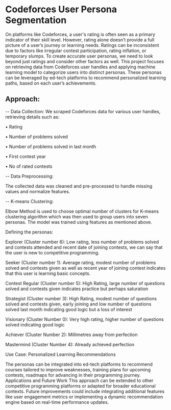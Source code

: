 # Codeforces User Persona Segmentation

On platforms like Codeforces, a user's rating is often seen as a primary indicator of their skill level. However, rating alone doesn’t provide a full picture of a user’s journey or learning needs. Ratings can be inconsistent due to factors like irregular contest participation, rating inflation, or temporary slumps. To create accurate user personas, we need to look beyond just ratings and consider other factors as well.
This project focuses on retrieving data from Codeforces user handles and applying machine learning model to categorize users into distinct personas. These personas can be leveraged by ed-tech platforms to recommend personalized learning paths, based on each user’s achievements.

## Approach:

-- Data Collection: 
We scraped Codeforces data for various user handles, retrieving details such as:

•	Rating

•	Number of problems solved

•	Number of problems solved in last month

•	First contest year

•	No of rated contests

-- Data Preprocessing:

The collected data was cleaned and pre-processed to handle missing values and normalize features.

-- K-means Clustering:

Elbow Method is used to choose optimal number of clusters for K-means clustering algorithm which was then used to group users into seven personas. The model was trained using features as mentioned above.


Defining the personas:

Explorer (Cluster number 6): Low rating, less number of problems solved and contests attended and recent date of joining contests, we can say that the user is new to competitive programming.

Seeker (Cluster number 1): Average rating, modest number of problems solved and contests given as well as recent year of joining contest indicates that this user is learning basic concepts.

Contest Regular (Cluster number 5): High Rating, large number of questions solved and contests given indicates practice but perhaps saturation

Strategist (Cluster number 3): High Rating, modest number of questions solved and contests given, early joining and low number of questions solved last month indicating good logic but a loss of interest

Visionary (Cluster Number 0): Very high rating, higher number of questions solved indicating good logic

Achiever (Cluster Number 2): Millimetres away from perfection

Mastermind (Cluster Number 4): Already achieved perfection


Use Case: 
Personalized Learning Recommendations

The personas can be integrated into ed-tech platforms to recommend courses tailored to improve weaknesses, training plans for upcoming contests, roadmaps for advancing in their programming journey.
Applications and Future Work
This approach can be extended to other competitive programming platforms or adapted for broader educational contexts. Future improvements could include integrating additional features like user engagement metrics or implementing a dynamic recommendation engine based on real-time performance updates.

